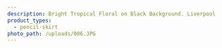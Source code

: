 ```yaml
---
description: Bright Tropical Floral on Black Background. Liverpool
product_types:
  - pencil-skirt
photo_path: /uploads/006.JPG
---
```

